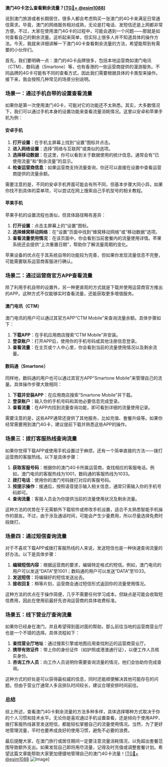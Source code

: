 **澳门4G卡怎么查看剩余流量？[[TG💪+ @esim1088](https://t.me/s/esim1088)]**

说到澳门旅游或者长期居住，很多人都会考虑购买一张澳门的4G卡来满足日常通信需求。毕竟，澳门的网络服务相对成熟，无论是打电话、发短信还是上网都非常方便。不过，大家在使用澳门4G卡的过程中，可能会遇到一个问题——那就是如何查看自己的剩余流量。这听起来简单，但实际上很多人并不知道具体的操作方法。今天，我就来详细讲解一下澳门4G卡查看剩余流量的方法，希望能帮到有需要的小伙伴们。

首先，我们要明确一点：澳门的4G卡品牌很多，包括本地运营商如澳门电讯（CTM）、数码通（Smartone）等，也有香港的一些运营商提供的漫游服务。不同品牌的4G卡可能有不同的查看方式，因此我们需要根据具体的卡类型来操作。接下来，我会按照几种常见的场景分别说明。

### 场景一：通过手机自带的设置查看流量

如果你是第一次使用澳门4G卡，可能对它的功能还不太熟悉。其实，大多数情况下，我们可以通过手机本身的设置功能来查看流量消耗情况。这里以安卓和苹果手机为例：

#### 安卓手机

1. **打开设置**：在手机主屏幕上找到“设置”图标并点击。
2. **进入网络设置**：选择“网络与互联网”或类似的选项。
3. **选择移动数据**：在这里，你可以看到关于数据使用的统计信息。通常会有“已使用流量”和“剩余流量”的显示。
4. **检查运营商信息**：如果运营商支持流量查询，你还可以直接在设置中查看运营商提供的流量余额。

需要注意的是，不同的安卓手机界面可能会有所不同，但基本步骤大同小异。如果你找不到具体的菜单项，可以尝试在网上搜索自己手机型号的相关教程。

#### 苹果手机

苹果手机的设置流程也类似，但具体路径略有差异：

1. **打开设置**：点击主屏幕上的“设置”图标。
2. **选择蜂窝移动网络**：在“设置”页面中找到“蜂窝移动网络”或“移动数据”选项。
3. **查看流量使用情况**：在该页面中，你会看到当前套餐内的流量使用详情。苹果系统还会提供“上次重置日期”，帮助你了解流量周期的变化。

苹果设备的优点在于其系统自带的功能较为完善，但如果你发现流量信息不完整，可能需要联系运营商客服进行确认。

### 场景二：通过运营商官方APP查看流量

除了利用手机自带的设置外，另一种更直观的方式就是下载并使用运营商官方推出的APP。这种方式不仅能够实时查看流量，还能获取更多增值服务。

#### 澳门电讯（CTM）

澳门电讯的用户可以通过其官方APP“CTM Mobile”来查询流量余额。具体步骤如下：

1. **下载APP**：在手机应用商店搜索“CTM Mobile”并安装。
2. **登录账户**：打开APP后，使用你的手机号码或其他注册信息登录。
3. **查看流量**：在主页或个人中心里，你会看到当前的流量使用情况以及剩余流量。

#### 数码通（Smartone）

同样地，数码通的用户也可以通过其官方APP“Smartone Mobile”来管理自己的流量。具体操作步骤大致相同：

1. **下载并安装APP**：在应用商店搜索“Smartone Mobile”并下载。
2. **登录账户**：输入你的手机号码和其他必要信息完成登录。
3. **查看流量**：在APP内找到流量查询功能，即可看到详细的流量使用记录。

需要注意的是，这些APP通常还提供了其他服务，比如充值、套餐升级等。如果你经常需要用到澳门4G卡，建议提前下载并熟悉这些APP的操作。

### 场景三：拨打客服热线查询流量

如果你觉得下载APP或使用手机设置过于麻烦，还有一个简单直接的方法——拨打运营商的客服热线。以下是具体步骤：

1. **获取客服号码**：根据你的澳门4G卡所属运营商，查找相应的客服电话。例如，澳门电讯的客服热线为1001，数码通的客服热线为1033。
2. **拨打电话**：使用你的澳门号码拨打对应的客服号码。
3. **按提示操作**：接通后，按照语音提示输入相关信息，通常只需输入你的手机号码即可。
4. **查询流量**：客服人员会为你提供当前的流量使用状况及剩余流量。

这种方法的优势在于无需额外下载软件或修改手机设置，适合不太熟悉智能手机操作的朋友。不过，由于涉及通话时间，可能会产生少量费用，所以尽量选择免费时段拨打。

### 场景四：通过短信查询流量

对于不喜欢下载APP或拨打客服热线的人来说，发送短信也是一种快速查询流量的好办法。以下是具体步骤：

1. **编辑短信内容**：根据运营商的要求，编辑特定格式的短信。例如，澳门电讯的用户可以发送“DATA”至1001；数码通的用户可以发送“DATA”至1033。
2. **发送短信**：将编辑好的短信发送出去。
3. **接收回复**：稍等片刻，运营商会通过短信形式返回你的流量使用情况。

这种方法的优点在于操作简便，几乎不需要任何学习成本。但缺点是可能会收取短信费用，因此在使用前最好先咨询运营商的具体收费标准。

### 场景五：线下营业厅查询流量

如果你已经身在澳门，并且希望得到面对面的帮助，那么前往当地的运营商营业厅也是一个不错的选择。具体流程如下：

1. **查找营业厅地址**：通过搜索引擎或地图应用查找附近的运营商营业厅。
2. **携带有效证件**：带上你的身份证件（如护照或港澳通行证），以便工作人员核实身份。
3. **咨询工作人员**：向工作人员说明你需要查询流量的情况，他们会协助你完成查询。

这种方式的好处是可以获得最权威的信息，同时还能顺便解决其他可能存在的问题。但由于营业厅通常人多且排队时间较长，建议合理安排时间前往。

### 总结

综上所述，查看澳门4G卡剩余流量的方法多种多样，具体选择哪种方式取决于你的个人习惯和技术水平。无论你是喜欢通过手机设置查看，还是倾向于使用APP、拨打客服热线甚至发送短信，都能轻松掌握自己的流量使用情况。当然，为了更好地管理流量，平时也要养成良好的使用习惯，避免不必要的浪费。

最后提醒大家，在澳门旅行或居住期间一定要注意流量消耗情况，以免超出套餐范围导致额外支出。如果发现自己即将用尽流量，记得及时充值或调整套餐计划。希望这篇文章能帮助大家更加便捷地管理自己的澳门4G卡流量！[[TG💪+ @esim1088](https://t.me/s/esim1088) ![Image](https://i.postimg.cc/4NQfJmqS/Snipaste-2025-05-13-00-14-12.png)]